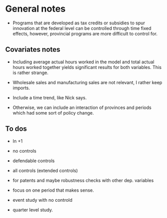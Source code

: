 # General notes

- Programs that are developed as tax credits or subsidies to spur innovation at the federal level can be controlled through time fixed effects, however, provincial programs are more difficult to control for.

## Covariates notes

- Including average actual hours worked in the model and total actual hours worked together yields significant results for both variables. This is rather strange. 

- Wholesale sales and manufacturing sales are not relevant, I rather keep imports. 

-  Include a time trend, like Nick says. 

-  Otherwise, we can include an interaction of provinces and periods which had some sort of policy change. 


## To dos

-  ln +1 


- no controls
- defendable controls

- all controls (extended controls)

-  for patents  and maybe robustness checks with other dep. variables

- focus on one period that makes sense. 

- event study with no controld

- quarter level study. 

